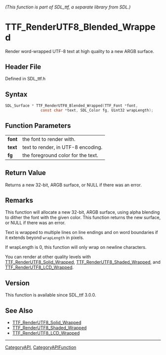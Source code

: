 ###### (This function is part of SDL_ttf, a separate library from SDL.)
# TTF_RenderUTF8_Blended_Wrapped

Render word-wrapped UTF-8 text at high quality to a new ARGB surface.

## Header File

Defined in SDL_ttf.h

## Syntax

```c
SDL_Surface * TTF_RenderUTF8_Blended_Wrapped(TTF_Font *font,
                const char *text, SDL_Color fg, Uint32 wrapLength);

```

## Function Parameters

|              |                                    |
| ------------ | ---------------------------------- |
| **font**     | the font to render with.           |
| **text**     | text to render, in UTF-8 encoding. |
| **fg**       | the foreground color for the text. |

## Return Value

Returns a new 32-bit, ARGB surface, or NULL if there was an error.

## Remarks

This function will allocate a new 32-bit, ARGB surface, using alpha
blending to dither the font with the given color. This function returns the
new surface, or NULL if there was an error.

Text is wrapped to multiple lines on line endings and on word boundaries if
it extends beyond `wrapLength` in pixels.

If wrapLength is 0, this function will only wrap on newline characters.

You can render at other quality levels with
[TTF_RenderUTF8_Solid_Wrapped](TTF_RenderUTF8_Solid_Wrapped),
[TTF_RenderUTF8_Shaded_Wrapped](TTF_RenderUTF8_Shaded_Wrapped), and
[TTF_RenderUTF8_LCD_Wrapped](TTF_RenderUTF8_LCD_Wrapped).

## Version

This function is available since SDL_ttf 3.0.0.

## See Also

* [TTF_RenderUTF8_Solid_Wrapped](TTF_RenderUTF8_Solid_Wrapped)
* [TTF_RenderUTF8_Shaded_Wrapped](TTF_RenderUTF8_Shaded_Wrapped)
* [TTF_RenderUTF8_LCD_Wrapped](TTF_RenderUTF8_LCD_Wrapped)

----
[CategoryAPI](CategoryAPI), [CategoryAPIFunction](CategoryAPIFunction)

